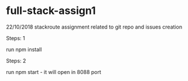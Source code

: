 # full-stack-assign1
22/10/2018 stackroute assignment related to git repo and issues creation 

Steps: 1

run npm install

Steps: 2

run npm start - it will open in 8088 port
